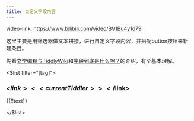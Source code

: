 ```yaml
---
title: 自定义字段内容
---
```


video-link: <https://www.bilibili.com/video/BV1Bu4y1d79i>

这里主要是用筛选器做文本拼接，进行自定义字段内容，并搭配button按钮来新建条目。

先看[文学编程与TiddlyWiki](#%E6%96%87%E5%AD%A6%E7%BC%96%E7%A8%8B%E4%B8%8ETiddlyWiki)和[字段到底是什么呢？](#%E5%AD%97%E6%AE%B5%E5%88%B0%E5%BA%95%E6%98%AF%E4%BB%80%E4%B9%88%E5%91%A2%EF%BC%9F)的介绍，有个基本理解。

<$list filter="[tag<currentTiddler>]">

### <$link><<currentTiddler>></$link>

 {{!!text}}

</$list>